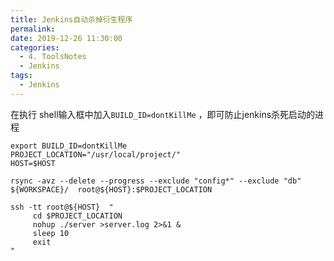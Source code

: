 ```yaml
---
title: Jenkins自动杀掉衍生程序
permalink: 
date: 2019-12-26 11:30:00
categories:
  - 4. ToolsNotes
  - Jenkins
tags:
  - Jenkins
---
```


在执行 shell输入框中加入`BUILD_ID=dontKillMe` ，即可防止jenkins杀死启动的进程

```shell
export BUILD_ID=dontKillMe
PROJECT_LOCATION="/usr/local/project/"
HOST=$HOST

rsync -avz --delete --progress --exclude "config*" --exclude "db" ${WORKSPACE}/  root@${HOST}:$PROJECT_LOCATION
 
ssh -tt root@${HOST}  "    
     cd $PROJECT_LOCATION
     nohup ./server >server.log 2>&1 &
     sleep 10
     exit     
"
```

